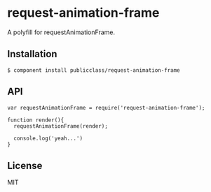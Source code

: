 
# request-animation-frame

  A polyfill for requestAnimationFrame.

## Installation

    $ component install publicclass/request-animation-frame

## API
  

    var requestAnimationFrame = require('request-animation-frame');

    function render(){
      requestAnimationFrame(render);

      console.log('yeah...')
    }
   

## License

  MIT
